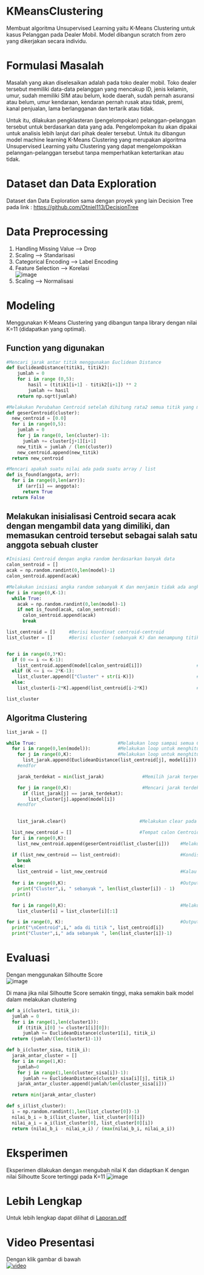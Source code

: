 # KMeansClustering
Membuat algoritma Unsupervised Learning yaitu K-Means Clustering untuk kasus Pelanggan pada Dealer Mobil. Model dibangun scratch from zero yang dikerjakan secara individu.

# Formulasi Masalah
Masalah yang akan diselesaikan adalah pada toko dealer mobil. Toko dealer tersebut memiliki data-data pelanggan yang mencakup ID, jenis kelamin, umur, sudah memiliki SIM atau belum, kode daerah, sudah pernah asuransi atau belum, umur kendaraan, kendaran pernah rusak atau tidak, premi, kanal penjualan, lama berlangganan dan tertarik atau tidak. <br>

Untuk itu, dilakukan pengklasteran (pengelompokan) pelanggan-pelanggan tersebut untuk berdasarkan data yang ada. Pengelompokan itu akan dipakai untuk analisis lebih lanjut dari pihak dealer tersebut. Untuk itu dibangun model machine learning K-Means Clustering yang merupakan algoritma Unsupervised Learning yaitu Clustering yang dapat mengelompokkan pelanngan-pelanggan tersebut tanpa memperhatikan ketertarikan atau tidak.

# Dataset dan Data Exploration
Dataset dan Data Exploration sama dengan proyek yang lain Decision Tree pada link : https://github.com/Otniel113/DecisionTree

# Data Preprocessing
1. Handling Missing Value --> Drop
2. Scaling --> Standarisasi
3. Categorical Encoding --> Label Encoding
4. Feature Selection --> Korelasi <br>
![image](https://user-images.githubusercontent.com/57952404/152667655-e79adce6-3261-4974-8f80-d00496b3cfcf.png)
5. Scaling --> Normalisasi

# Modeling
Menggunakan K-Means Clustering yang dibangun tanpa library dengan nilai K=11 (didapatkan yang optimal). <br>

## Function yang digunakan
```python
#Mencari jarak antar titik menggunakan Euclidean Distance
def EuclideanDistance(titik1, titik2):
    jumlah = 0
    for i in range (0,5):
        hasil = (titik1[i+1] - titik2[i+1]) ** 2
        jumlah += hasil
    return np.sqrt(jumlah)

#Melakukan Perubahan Centroid setelah dihitung rata2 semua titik yang masuk cluster tersebut
def geserCentroid(cluster):
  new_centroid = [0.0]
  for i in range(0,5):
    jumlah = 0
    for j in range(0, len(cluster)-1):
      jumlah += cluster[j+1][i+1]
    new_titik = jumlah / (len(cluster))
    new_centroid.append(new_titik)
  return new_centroid

#Mencari apakah suatu nilai ada pada suatu array / list
def is_found(anggota, arr):
  for i in range(0,len(arr)):
    if (arr[i] == anggota):
      return True
  return False
```

## Melakukan inisialisasi Centroid secara acak dengan mengambil data yang dimiliki, dan memasukan centroid tersebut sebagai salah satu anggota sebuah cluster
```python
#Inisiasi Centroid dengan angka random berdasarkan banyak data
calon_sentroid = []    
acak = np.random.randint(0,len(model)-1)
calon_sentroid.append(acak)

#Melakukan inisiasi angka random sebanyak K dan menjamin tidak ada angka yang sama
for i in range(0,K-1):
  while True:
    acak = np.random.randint(0,len(model)-1)
    if not is_found(acak, calon_sentroid):
      calon_sentroid.append(acak)
      break

list_centroid = []     #Berisi koordinat centroid-centroid
list_cluster = []      #Berisi cluster (sebanyak K) dan menampung titik-titik pada cluster tersebut


for i in range(0,3*K):
  if (0 <= i <= K-1):
    list_centroid.append(model[calon_sentroid[i]])                    #Mengisi titik Centroid berdasarkan angka random (yang menunjukan indeks) di atas
  elif (K <= i <= 2*K-1):
    list_cluster.append(["Cluster" + str(i-K)])                       #Menambahkan nama "Cluster ke-n" di awal list_cluster
  else:
    list_cluster[i-2*K].append(list_centroid[i-2*K])                  #Memasukkan centroid sebagai anggota pertama masing-masing cluster

list_cluster
```

## Algoritma Clustering
```python
list_jarak = []

while True:                              #Melakukan loop sampai semua Centroid tidak bergeser lagi
  for i in range(0,len(model)):          #Melakukan loop untuk menghitung titik setiap data                                                         
    for j in range(0,K):                 #Melakukan loop untuk menghitung di titik i jarak terhadap centroid yang lain
      list_jarak.append(EuclideanDistance(list_centroid[j], model[i]))
    #endfor

    jarak_terdekat = min(list_jarak)              #Memilih jarak terpendek

    for j in range(0,K):                          #Mencari jarak terdekat dari nilai di atas ada pada cluster mana, lalu memasukannya ke dalam list_cluster
      if (list_jarak[j] == jarak_terdekat):
        list_cluster[j].append(model[i])
    #endfor
    

    list_jarak.clear()                           #Melakukan clear pada list_jarak yang akan dipakai lagi pada loop berikutnya

  list_new_centroid = []                         #Tempat calon Centroid baru
  for i in range(0,K):
    list_new_centroid.append(geserCentroid(list_cluster[i]))    #Melakukan pergeseran Centroid

  if (list_new_centroid == list_centroid):                      #Kondisi loop  utama (while True) berhenti kalau tidak ada pergerakan Centroid
    break
  else:
    list_centroid = list_new_centroid                           #Kalau masih berubah, centroid diubah
  
  for i in range(0,K):                                          #Output agar tahu di setiap perulangan banyak anggota masing-masing cluster
    print("Cluster",i, " sebanyak ", len(list_cluster[i]) - 1)
  print()

  for i in range(0,K):                                          #Melakukan clear list_cluster kecuali anggota pertama (yang berisi ket. Cluster1, Cluster2, dst)
    list_cluster[i] = list_cluster[i][:1]

for i in range(0, K):                                           #Output final
  print("\nCentroid",i," ada di titik ", list_centroid[i])
  print("Cluster",i," ada sebanyak ", len(list_cluster[i])-1)
```

# Evaluasi
Dengan menggunakan Silhoutte Score <br>
![image](https://user-images.githubusercontent.com/57952404/152667894-574bb758-24fd-4f0b-bd5e-bf9672b1e8be.png)

Di mana jika nilai Silhoutte Score semakin tinggi, maka semakin baik model dalam melakukan clustering

```python
def a_i(cluster1, titik_i):
  jumlah = 0
  for i in range(1,len(cluster1)):
    if (titik_i[0] != cluster1[i][0]):
      jumlah += EuclideanDistance(cluster1[i], titik_i)
  return (jumlah/(len(cluster1)-1))

def b_i(cluster_sisa, titik_i):
  jarak_antar_cluster = []
  for i in range(1,K):
    jumlah=0
    for j in range(1,len(cluster_sisa[i])-1):
      jumlah += EuclideanDistance(cluster_sisa[i][j], titik_i)
    jarak_antar_cluster.append(jumlah/len(cluster_sisa[i]))

  return min(jarak_antar_cluster)

def s_i(list_cluster):
  i = np.random.randint(1,len(list_cluster[0])-1)
  nilai_b_i = b_i(list_cluster, list_cluster[0][i])
  nilai_a_i = a_i(list_cluster[0], list_cluster[0][i])
  return (nilai_b_i - nilai_a_i) / (max(nilai_b_i, nilai_a_i))
```

# Eksperimen
Eksperimen dilakukan dengan mengubah nilai K dan didaptkan K dengan nilai Silhoutte Score tertinggi pada K=11
![image](https://user-images.githubusercontent.com/57952404/152667940-7898630d-cc25-4459-a7c5-19c2b847b4e3.png)

# Lebih Lengkap
Untuk lebih lengkap dapat dilihat di [Laporan.pdf](https://github.com/Otniel113/KMeansClustering/files/8009440/Laporan.pdf)

# Video Presentasi
Dengan klik gambar di bawah <br>
[![video](https://img.youtube.com/vi/sj3-uHRt-Ho/0.jpg)](https://youtu.be/sj3-uHRt-Ho)
